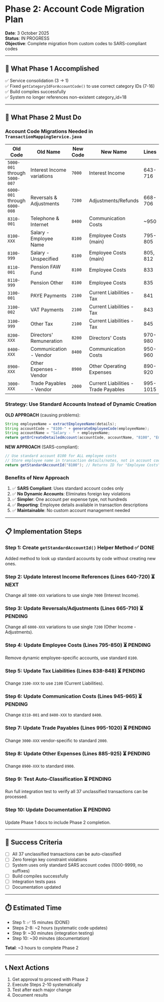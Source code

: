 # Phase 2: Account Code Migration Plan

**Date**: 3 October 2025  
**Status**: IN PROGRESS  
**Objective**: Complete migration from custom codes to SARS-compliant codes

---

## 🎯 What Phase 1 Accomplished

✅ Service consolidation (3 → 1)  
✅ Fixed `getCategoryIdForAccountCode()` to use correct category IDs (7-16)  
✅ Build compiles successfully  
✅ System no longer references non-existent category_id=18

---

## 🔧 What Phase 2 Must Do

### Account Code Migrations Needed in `TransactionMappingService.java`

| Old Code | Old Name | New Code | New Name | Lines |
|----------|----------|----------|----------|-------|
| `5000-001` through `5000-007` | Interest Income variations | `7000` | Interest Income | 643-716 |
| `6000-001` through `6000-008` | Reversals & Adjustments | `7200` | Adjustments/Refunds | 668-706 |
| `8310-001` | Telephone & Internet | `8400` | Communication Costs | ~950 |
| `8100-XXX` | Salary - Employee Name | `8100` | Employee Costs (main) | 795-805 |
| `8100-999` | Salary - Unspecified | `8100` | Employee Costs (main) | 805, 812 |
| `8110-001` | Pension FAW Fund | `8100` | Employee Costs | 833 |
| `8110-999` | Pension Other | `8100` | Employee Costs | 835 |
| `3100-001` | PAYE Payments | `2100` | Current Liabilities - Tax | 841 |
| `3100-002` | VAT Payments | `2100` | Current Liabilities - Tax | 843 |
| `3100-999` | Other Tax | `2100` | Current Liabilities - Tax | 845 |
| `8200-XXX` | Directors' Remuneration | `8200` | Directors' Costs | 970-980 |
| `8400-XXX` | Communication - Vendor | `8400` | Communication Costs | 950-960 |
| `8900-XXX` | Other Expenses - Vendor | `8900` | Other Operating Expenses | 890-920 |
| `3000-XXX` | Trade Payables - Vendor | `2000` | Current Liabilities - Trade Payables | 995-1015 |

### Strategy: Use Standard Accounts Instead of Dynamic Creation

**OLD APPROACH** (causing problems):
```java
String employeeName = extractEmployeeName(details);
String accountCode = "8100-" + generateEmployeeCode(employeeName);
String accountName = "Salary - " + employeeName;
return getOrCreateDetailedAccount(accountCode, accountName, "8100", "Employee Costs");
```

**NEW APPROACH** (SARS-compliant):
```java
// Use standard account 8100 for ALL employee costs
// Store employee name in transaction details/notes, not in account code
return getStandardAccountId("8100"); // Returns ID for "Employee Costs"
```

### Benefits of New Approach

1. ✅ **SARS Compliant**: Uses standard account codes only
2. ✅ **No Dynamic Accounts**: Eliminates foreign key violations
3. ✅ **Simpler**: One account per expense type, not hundreds
4. ✅ **Reporting**: Employee details available in transaction descriptions
5. ✅ **Maintainable**: No custom account management needed

---

## 📋 Implementation Steps

### Step 1: Create `getStandardAccountId()` Helper Method ✅ DONE

Added method to look up standard accounts by code without creating new ones.

### Step 2: Update Interest Income References (Lines 640-720) ⏳ NEXT

Change all `5000-XXX` variations to use single `7000` (Interest Income).

### Step 3: Update Reversals/Adjustments (Lines 665-710) ⏳ PENDING

Change all `6000-XXX` variations to use single `7200` (Other Income - Adjustments).

### Step 4: Update Employee Costs (Lines 795-850) ⏳ PENDING

Remove dynamic employee-specific accounts, use standard `8100`.

### Step 5: Update Tax Liabilities (Lines 838-848) ⏳ PENDING

Change `3100-XXX` to use `2100` (Current Liabilities).

### Step 6: Update Communication Costs (Lines 945-965) ⏳ PENDING

Change `8310-001` and `8400-XXX` to standard `8400`.

### Step 7: Update Trade Payables (Lines 995-1020) ⏳ PENDING

Change `3000-XXX` vendor-specific to standard `2000`.

### Step 8: Update Other Expenses (Lines 885-925) ⏳ PENDING

Change `8900-XXX` to standard `8900`.

### Step 9: Test Auto-Classification ⏳ PENDING

Run full integration test to verify all 37 unclassified transactions can be processed.

### Step 10: Update Documentation ⏳ PENDING

Update Phase 1 docs to include Phase 2 completion.

---

## 🎯 Success Criteria

- [ ] All 37 unclassified transactions can be auto-classified
- [ ] Zero foreign key constraint violations
- [ ] System uses only standard SARS account codes (1000-9999, no suffixes)
- [ ] Build compiles successfully
- [ ] Integration tests pass
- [ ] Documentation updated

---

## ⏱️ Estimated Time

- Step 1: ✅ 15 minutes (DONE)
- Steps 2-8: ~2 hours (systematic code updates)
- Step 9: ~30 minutes (integration testing)
- Step 10: ~30 minutes (documentation)

**Total**: ~3 hours to complete Phase 2

---

## 📞 Next Actions

1. Get approval to proceed with Phase 2
2. Execute Steps 2-10 systematically
3. Test after each major change
4. Document results

